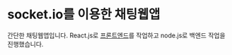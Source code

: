 # socket.io를 이용한 채팅웹앱

간단한 채팅웹앱입니다. React.js로 [프론트엔드](https://github.com/jdy0120/chattingApp)를 작업하고
node.js로 백엔드 작업을 진행했습니다.
